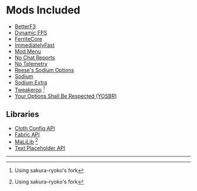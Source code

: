 # Mods Included

- [BetterF3](https://modrinth.com/mod/betterf3)
- [Dynamic FPS](https://modrinth.com/mod/dynamic-fps)
- [FerriteCore](https://modrinth.com/mod/ferrite-core)
- [ImmediatelyFast](https://modrinth.com/mod/immediatelyfast)
- [Mod Menu](https://modrinth.com/mod/modmenu)
- [No Chat Reports](https://modrinth.com/mod/no-chat-reports)
- [No Telemetry](https://modrinth.com/mod/no-telemetry)
- [Reese's Sodium Options](https://modrinth.com/mod/reeses-sodium-options)
- [Sodium](https://modrinth.com/mod/sodium)
- [Sodium Extra](https://modrinth.com/mod/sodium-extra)
- [Tweakeroo](https://github.com/sakura-ryoko/tweakeroo) [^1]
- [Your Options Shall Be Respected (YOSBR)](https://modrinth.com/mod/yosbr)

## Libraries

- [Cloth Config API](https://modrinth.com/mod/cloth-config)
- [Fabric API](https://modrinth.com/mod/fabric-api)
- [MaLiLib](https://github.com/sakura-ryoko/malilib) [^1]
- [Text Placeholder API](https://modrinth.com/mod/placeholder-api)

---

[^1]: Using sakura-ryoko's fork

